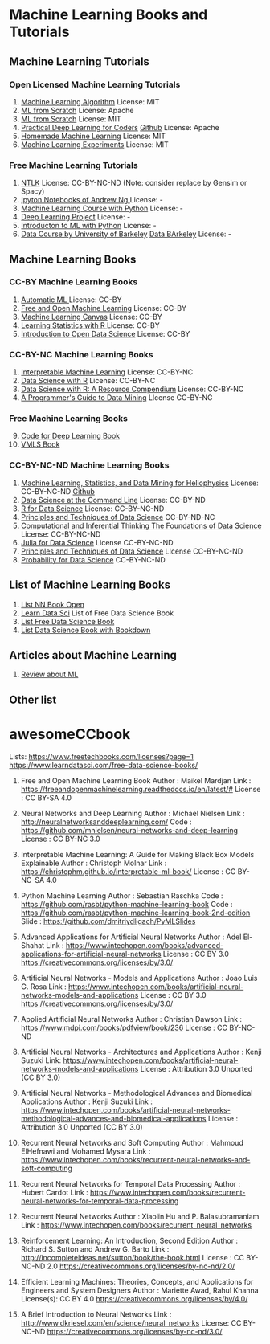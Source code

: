 # Machine Learning Books and Tutorials

## Machine Learning Tutorials

### Open Licensed Machine Learning Tutorials
1. [Machine Learning Algorithm](https://github.com/rushter/MLAlgorithms) License: MIT
2. [ML from Scratch](https://github.com/jarfa/ML_from_scratch/) License: Apache
3. [ML from Scratch](https://github.com/eriklindernoren/ML-From-Scratch) License: MIT
4. [Practical Deep Learning for Coders](https://course.fast.ai/) [Github](https://github.com/fastai/course-v3) License: Apache
5. [Homemade Machine Learning](https://github.com/trekhleb/homemade-machine-learning) License: MIT
6. [Machine Learning Experiments](https://github.com/trekhleb/machine-learning-experiments) License: MIT

### Free Machine Learning Tutorials
1. [NTLK](http://www.nltk.org/book/) License: CC-BY-NC-ND (Note: consider replace by Gensim or Spacy)
2. [Ipyton Notebooks of Andrew Ng ](https://github.com/jdwittenauer/ipython-notebooks) License: -
3. [Machine Learning Course with Python](https://github.com/machinelearningmindset/machine-learning-course) License: -
4. [Deep Learning Project](https://spandan-madan.github.io/DeepLearningProject/) License: -
5. [Introducton to ML with Python](https://github.com/amueller/introduction_to_ml_with_python) License: -
6. [Data Course by University of Barkeley](http://data8.org/) [Data BArkeley](https://data.berkeley.edu/data-science-all) License: -

## Machine Learning Books

### CC-BY Machine Learning Books
1. [Automatic ML ](https://www.automl.org/book/) License: CC-BY
2. [Free and Open Machine Learning](https://freeandopenmachinelearning.readthedocs.io/en/latest/) License: CC-BY
3. [Machine Learning Canvas](https://www.louisdorard.com/machine-learning-canvas) License: CC-BY
4. [Learning Statistics with R ](https://learningstatisticswithr.com/) License: CC-BY
5. [Introduction to Open Data Science](https://ohi-science.org/data-science-training/) License: CC-BY

### CC-BY-NC Machine Learning Books
1. [Interpretable Machine Learning](https://christophm.github.io/interpretable-ml-book/) License: CC-BY-NC
2. [Data Science with R](https://github.com/jmstanto/data-science-r) License: CC-BY-NC
3. [Data Science with R: A Resource Compendium](https://bookdown.org/martin_monkman/DataScienceResources_book/) License: CC-BY-NC
4. [A Programmer's Guide to Data Mining](http://guidetodatamining.com/) LIcense CC-BY-NC

### Free Machine Learning Books
9. [Code for Deep Learning Book](https://github.com/rasbt/deep-learning-book)
10. [VMLS Book](http://vmls-book.stanford.edu/)

### CC-BY-NC-ND Machine Learning Books
1. [Machine Learning, Statistics, and Data Mining for Heliophysics](http://helioml.org/title) License: CC-BY-NC-ND [Github](https://github.com/HelioML/HelioML)
2. [Data Science at the Command Line](https://www.datascienceatthecommandline.com/) License: CC-BY-ND
3. [R for Data Science](https://r4ds.had.co.nz/) License: CC-BY-NC-ND
4. [Principles and Techniques of Data Science](https://www.textbook.ds100.org/intro.html) CC-BY-ND-NC
5. [Computational and Inferential Thinking The Foundations of Data Science](https://www.inferentialthinking.com/chapters/intro) License: CC-BY-NC-ND
6. [Julia for Data Science](http://www.david-anthoff.com/jl4ds/stable/) License CC-BY-NC-ND
7. [Principles and Techniques of Data Science](https://www.textbook.ds100.org/intro) LIcense CC-BY-NC-ND
8. [Probability for Data Science](http://prob140.org/textbook/README.html) CC-BY-NC-ND

## List of Machine Learning Books
1. [List NN Book Open](https://www.freetechbooks.com/neural-networks-f58.html)
2. [Learn Data Sci](https://www.learndatasci.com/free-data-science-books/) List of Free Data Science Book
3. [List Free Data Science Book](https://www.datasciencecentral.com/profiles/blogs/50-must-read-free-books-for-every-data-scientist-in-2020-1)
4. [List Data Science Book with Bookdown](https://bookdown.org/)

## Articles about Machine Learning
1. [Review about ML](https://link.springer.com/article/10.1007/s10462-018-09679-z)

## Other list
# awesomeCCbook

Lists: https://www.freetechbooks.com/licenses?page=1
https://www.learndatasci.com/free-data-science-books/

1. Free and Open Machine Learning Book
Author : Maikel Mardjan
Link : https://freeandopenmachinelearning.readthedocs.io/en/latest/#
License : CC BY-SA 4.0

2. Neural Networks and Deep Learning
Author : Michael Nielsen
Link : http://neuralnetworksanddeeplearning.com/
Code : https://github.com/mnielsen/neural-networks-and-deep-learning
License : CC BY-NC 3.0

3. Interpretable Machine Learning: A Guide for Making Black Box Models Explainable
Author : Christoph Molnar
Link : https://christophm.github.io/interpretable-ml-book/
License : CC BY-NC-SA 4.0

4. Python Machine Learning
Author : Sebastian Raschka
Code : https://github.com/rasbt/python-machine-learning-book
Code : https://github.com/rasbt/python-machine-learning-book-2nd-edition
Slide : https://github.com/dmitriydligach/PyMLSlides

5. Advanced Applications for Artificial Neural Networks
Author : Adel El-Shahat
Link : https://www.intechopen.com/books/advanced-applications-for-artificial-neural-networks
License : CC BY 3.0 https://creativecommons.org/licenses/by/3.0/

6. Artificial Neural Networks - Models and Applications
Author : Joao Luis G. Rosa
Link : https://www.intechopen.com/books/artificial-neural-networks-models-and-applications
License : CC BY 3.0 https://creativecommons.org/licenses/by/3.0/

7. Applied Artificial Neural Networks
Author : Christian Dawson
Link : https://www.mdpi.com/books/pdfview/book/236
License : CC BY-NC-ND 

8. Artificial Neural Networks - Architectures and Applications
Author : Kenji Suzuki
Link: https://www.intechopen.com/books/artificial-neural-networks-models-and-applications
License : Attribution 3.0 Unported (CC BY 3.0)

9. Artificial Neural Networks - Methodological Advances and Biomedical Applications
Author : Kenji Suzuki
Link : https://www.intechopen.com/books/artificial-neural-networks-methodological-advances-and-biomedical-applications
License : Attribution 3.0 Unported (CC BY 3.0)

10.  Recurrent Neural Networks and Soft Computing
Author : Mahmoud ElHefnawi and Mohamed Mysara
Link : https://www.intechopen.com/books/recurrent-neural-networks-and-soft-computing

11. Recurrent Neural Networks for Temporal Data Processing
Author : Hubert Cardot 
Link : https://www.intechopen.com/books/recurrent-neural-networks-for-temporal-data-processing

12. Recurrent Neural Networks
Author : Xiaolin Hu and P. Balasubramaniam 
Link : https://www.intechopen.com/books/recurrent_neural_networks

13. Reinforcement Learning: An Introduction, Second Edition
Author : Richard S. Sutton and Andrew G. Barto
Link : http://incompleteideas.net/sutton/book/the-book.html
License : CC BY-NC-ND 2.0 https://creativecommons.org/licenses/by-nc-nd/2.0/

14. Efficient Learning Machines: Theories, Concepts, and Applications for Engineers and System Designers
Author : Mariette Awad, Rahul Khanna
License(s): CC BY 4.0 https://creativecommons.org/licenses/by/4.0/

15. A Brief Introduction to Neural Networks
Link : http://www.dkriesel.com/en/science/neural_networks
License: CC BY-NC-ND https://creativecommons.org/licenses/by-nc-nd/3.0/

